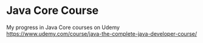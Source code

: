 # Java Core Course

My progress in Java Core courses on Udemy
https://www.udemy.com/course/java-the-complete-java-developer-course/
